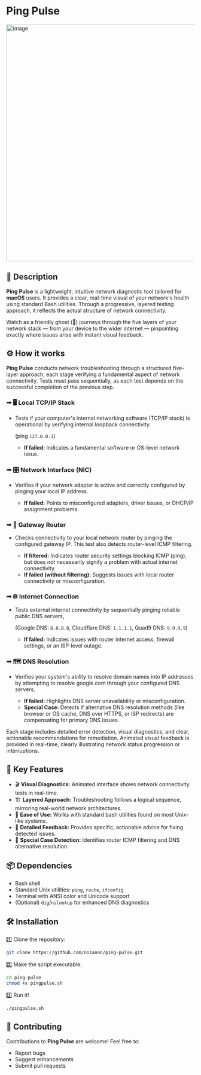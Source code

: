 # Ping Pulse
<img width="634" alt="image" src="https://github.com/user-attachments/assets/3e5786f1-2741-4219-9119-bce6e9006b72" />

## 🎯 Description
**Ping Pulse** is a lightweight, intuitive network diagnostic tool tailored for **macOS** users. It provides a clear, real-time visual of your network's health using standard Bash utilities. Through a progressive, layered testing approach, it reflects the actual structure of network connectivity.

Watch as a friendly ghost (👻) journeys through the five layers of your network stack — from your device to the wider internet — pinpointing exactly where issues arise with instant visual feedback.

## ⚙️ How it works
**Ping Pulse** conducts network troubleshooting through a structured five-layer approach, each stage verifying a fundamental aspect of network connectivity. Tests must pass sequentially, as each test depends on the successful completion of the previous step.

### ➟ 🖥️ Local TCP/IP Stack
  * Tests if your computer's internal networking software (TCP/IP stack) is operational by verifying internal loopback connectivity.

    (ping `127.0.0.1`)
    
    * **If failed:** Indicates a fundamental software or OS-level network issue.

### ➟ 🎛️ Network Interface (NIC)
  * Verifies if your network adapter is active and correctly configured by pinging your local IP address.

    * **If failed:** Points to misconfigured adapters, driver issues, or DHCP/IP assignment problems.

### ➟ 📡 Gateway Router
  * Checks connectivity to your local network router by pinging the configured gateway IP. This test also detects router-level ICMP filtering.

    * **If filtered:** Indicates router security settings blocking ICMP (ping), but does not necessarily signify a problem with actual internet connectivity.
    * **If failed (without filtering):** Suggests issues with local router connectivity or misconfiguration.

### ➟ 🌐 Internet Connection
  * Tests external internet connectivity by sequentially pinging reliable public DNS servers,

    (Google DNS: `8.8.8.8`, Cloudflare DNS: `1.1.1.1`, Quad9 DNS: `9.9.9.9`)

    * **If failed:** Indicates issues with router internet access, firewall settings, or an ISP-level outage.

### ➟ 🗺️ DNS Resolution
  * Verifies your system's ability to resolve domain names into IP addresses by attempting to resolve google.com through your configured DNS servers.

    * **If failed:** Highlights DNS server unavailability or misconfiguration.
    * **Special Case:** Detects if alternative DNS resolution methods (like browser or OS cache, DNS over HTTPS, or ISP redirects) are compensating for primary DNS issues.

Each stage includes detailed error detection, visual diagnostics, and clear, actionable recommendations for remediation. Animated visual feedback is provided in real-time, clearly illustrating network status progression or interruptions.

## 🌟 Key Features
* 🎬 **Visual Diagnostics:** Animated interface shows network connectivity tests in real-time.
* 🏗️ **Layered Approach:** Troubleshooting follows a logical sequence, mirroring real-world network architectures.
* 🧩 **Ease of Use:** Works with standard bash utilities found on most Unix-like systems.
* 📜 **Detailed Feedback:** Provides specific, actionable advice for fixing detected issues.
* 🚨 **Special Case Detection:** Identifies router ICMP filtering and DNS alternative resolution.

## 📦 Dependencies
* Bash shell
* Standard Unix utilities: `ping`, `route`, `ifconfig`
* Terminal with ANSI color and Unicode support
* (Optional) `dig`/`nslookup` for enhanced DNS diagnostics

## 🛠 Installation
1️⃣ Clone the repository:
```bash
git clone https://github.com/no1annn/ping-pulse.git
```
2️⃣ Make the script executable:
```bash
cd ping-pulse
chmod +x pingpulse.sh
```
3️⃣ Run it!
```bash
./pingpulse.sh
```

## 🌱 Contributing
Contributions to **Ping Pulse** are welcome! Feel free to:
* Report bugs
* Suggest enhancements
* Submit pull requests
